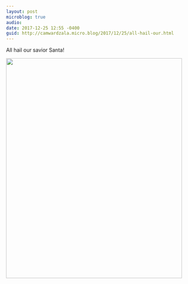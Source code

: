 ```yaml
---
layout: post
microblog: true
audio: 
date: 2017-12-25 12:55 -0400
guid: http://camwardzala.micro.blog/2017/12/25/all-hail-our.html
---
```

All hail our savior Santa!

<img src="http://camwardzala.com/uploads/2018/13e7fe1226.jpg" width="480" height="600" />
